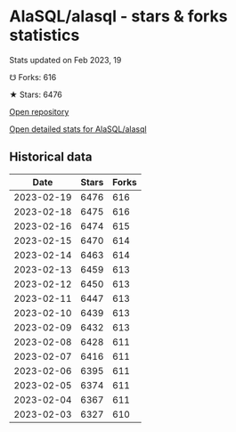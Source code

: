 # AlaSQL/alasql - stars & forks statistics

Stats updated on Feb 2023, 19

☋ Forks: 616

★ Stars: 6476

[Open repository](https://github.com/AlaSQL/alasql)

[Open detailed stats for AlaSQL/alasql](https://reviewgithub.com/rep/AlaSQL/alasql)

## Historical data
| Date | Stars | Forks |
|------|-------|-------|
| 2023-02-19 | 6476 | 616 | 
| 2023-02-18 | 6475 | 616 | 
| 2023-02-16 | 6474 | 615 | 
| 2023-02-15 | 6470 | 614 | 
| 2023-02-14 | 6463 | 614 | 
| 2023-02-13 | 6459 | 613 | 
| 2023-02-12 | 6450 | 613 | 
| 2023-02-11 | 6447 | 613 | 
| 2023-02-10 | 6439 | 613 | 
| 2023-02-09 | 6432 | 613 | 
| 2023-02-08 | 6428 | 611 | 
| 2023-02-07 | 6416 | 611 | 
| 2023-02-06 | 6395 | 611 | 
| 2023-02-05 | 6374 | 611 | 
| 2023-02-04 | 6367 | 611 | 
| 2023-02-03 | 6327 | 610 | 

